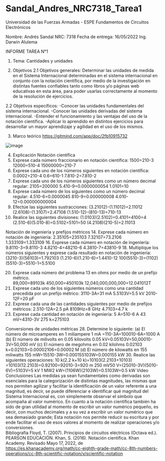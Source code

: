 # Sandal_Andres_NRC7318_Tarea1
Universidad de las Fuerzas Armadas - ESPE
Fundamentos de Circuitos Electrónicos

Nombre: Andrés Sandal
NRC: 7318
Fecha de entrega: 16/05/2022
Ing. Darwin Alulema


INFORME TAREA N°1

1. Tema: Cantidades y unidades

2. Objetivos
2.1 Objetivos generales:
Determinar las unidades de medida en el Sistema Internacional determinadas en el sistema internacional en conjunto con la notación científica, por medio de la investigación en distintas fuentes confiables tanto como libros y/o páginas web educativas en esta área, para poder usarlas correctamente al momento de la resolución de ejercicios.

2.2 Objetivos específicos:
-Conocer las unidades fundamentales del sistema internacional.
-Conocer las unidades derivadas del sistema internacional.
-Entender el funcionamiento y las ventajas del uso de la notación científica.
-Aplicar lo aprendido en distintos ejercicios para desarrollar un mayor aprendizaje y agilidad en el uso de los mismos. 

3. Marco teórico
https://gitmind.com/app/doc/2fb10915732

![image](https://user-images.githubusercontent.com/105684550/168758503-c6cb6696-7760-4b7b-924e-107de6b4ef4a.png)


4. Explicación
Notación científica
2. Exprese cada número fraccionario en notación científica:
1500=210-3
12000=510-4
15000000=210-7
4. Exprese cada uno de los números siguientes en notación científica:
0.0002=210-4
0.6=610-1
7.810-2=7.810-2
6. Exprese cada uno de los números siguientes como un número decimal regular:
2105=200000
5.410-9=0.0000000054
1.0101=10
8. Exprese cada número de los siguientes como un número decimal regular:
4.510-6=0.0000045
810-9=0.000000008
4.010-12=0.000000000004
10. Efectúe las siguientes sustracciones:
(3.21012)-(1.11012)=2.11012
(2.6108)-(1.3107)=2.47108
(1.510-12)-(810-13)=710-13
12. Realice las siguientes divisiones:
(1.0103)(2.5102)=0.4101=4100=4
(2.510-6)(5.010-8)=0.5102=5101=50
(4.2108)(210-5)=2.11013

Notación de ingeniería y prefijos métricos
14. Exprese cada número en notación de ingeniería:
2.35105=235103
7.32107=73.2106
1.333109=1.333109
16. Exprese cada número en notación de ingeniería:  
9.8110-3=9.8110-3
4.8210-4=48210-6
4.3810-7=43810-9
18. Multiplique los números siguientes y exprese cada resultado en notación de ingeniería: 
(3210-3)(56103)=1.792103
(1.210-6)(1.210-6)=1.4410-12
100(5510-3)=(1102)(5510-3)=5510-1=5.5100

20. Exprese cada número del problema 13 en ohms por medio de un prefijo métrico.  
89,000=89103k
450,000=450103k
12,040,000,000,000=12.041012T
22. Exprese cada uno de los siguientes números como una cantidad precedida por un prefijo métrico: 
3110-3A=31 mA
5.5103V=5.5 kV
2010-12F=20 pF
24. Exprese cada una de las cantidades siguientes por medio de prefijos métricos: 
2.510-12A=2.5 pA
8109Hz=8 GHz
4.7103=4.7 k
26. Exprese cada cantidad en notación de ingeniería: 
5 A=510-6 A
43 mV=4310-3V
275 k=275103 

Conversiones de unidades métricas
28. Determine lo siguiente:
(a) El número de microamperes en 1 miliampere 
1 mA =110-3A=100010-6A=1000 A
(b) El número de milivolts en 0.05 kilovolts 
0.05 kV=0.05103V=50,00010-3V=50,000 mV
(c) El número de megohms en 0.02 kilohms 
0.02103 k=0.02103=0.00002106=0.00002 M
(d) El número de kilowatts en 155 miliwatts
155 mW=15510-3W=0.000155103W=0.000155 kW
30. Realice las siguientes operaciones: 
10 k(2.2 k+10 k)=10103(2.2103+10103)
=10103(12.2103)=0.92100=92010-3=920 m
250 mV50 V=(25010-3V)(5010-6V)=5103V=5 kV
1 MW2 kW=(1106W)(2103W)=0.5103W=0.5 kW
Video
Conclusiones
Las medidas ya sean fundamentales como derivadas son esenciales para la categorización de distintas magnitudes, las mismas que nos permiten agilizar y facilitar la identificación de un valor referente a una magnitud, es decir, se puede diferenciar e identificar qué magnitud del Sistema Internacional es, con simplemente observar el símbolo que acompaña al valor numérico.
En cuanto a la notación científica también ha sido de gran utilidad al momento de  escribir un valor numérico pequeño, es decir, con muchos decimales y a su vez a escribir un valor numérico que sea demasiado grande; Esta notación nos permite reducir su escritura y por ende facilitar el uso de esos valores al momento de realizar operaciones y/o conversiones.  
Bibliografía
Floyd, T. (2007). Principios de circuitos eléctricos (Octava ed.). PEARSON EDUCACIÓN.
Khan, S. (2016). Notación científica. Khan Academy. Revisado Mayo 17, 2022, de https://es.khanacademy.org/math/cc-eighth-grade-math/cc-8th-numbers-operations/cc-8th-scientific-notation/v/scientific-notation 
